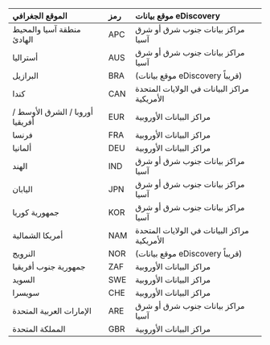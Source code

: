 
|  الموقع الجغرافي               |  رمز  |  موقع بيانات eDiscovery        |
|:----------------------------|:-------|:---------------------------------|
|منطقة آسيا والمحيط الهادئ                 |APC     |مراكز بيانات جنوب شرق أو شرق آسيا|
|أستراليا                    |AUS     |مراكز بيانات جنوب شرق أو شرق آسيا|
|البرازيل                       |BRA     |(موقع بيانات eDiscovery قريباً)|
|كندا                       |CAN     |مراكز البيانات في الولايات المتحدة الأمريكية                    |
|أوروبا / الشرق الأوسط / أفريقيا|EUR     |مراكز البيانات الأوروبية                |
|فرنسا                       |FRA     |مراكز البيانات الأوروبية                |
|ألمانيا                      |DEU     |مراكز البيانات الأوروبية                |
|الهند                        |IND     |مراكز بيانات جنوب شرق أو شرق آسيا|
|اليابان                        |JPN     |مراكز بيانات جنوب شرق أو شرق آسيا|
|جمهورية كوريا                        |KOR     |مراكز بيانات جنوب شرق أو شرق آسيا|
|أمريكا الشمالية                |NAM     |مراكز البيانات في الولايات المتحدة الأمريكية                    |
|النرويج                       |NOR     |(موقع بيانات eDiscovery قريباً)|
|جمهورية جنوب أفريقيا                 |ZAF     |مراكز البيانات الأوروبية                |
|السويد                       |SWE     |مراكز البيانات الأوروبية                |
|سويسرا                  |CHE     |مراكز البيانات الأوروبية                |
|الإمارات العربية المتحدة         |ARE     |مراكز بيانات جنوب شرق أو شرق آسيا|
|المملكة المتحدة               |GBR     |مراكز البيانات الأوروبية                |
